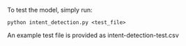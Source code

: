 To test the model, simply run:
```
python intent_detection.py <test_file>
```
An example test file is provided as intent-detection-test.csv
